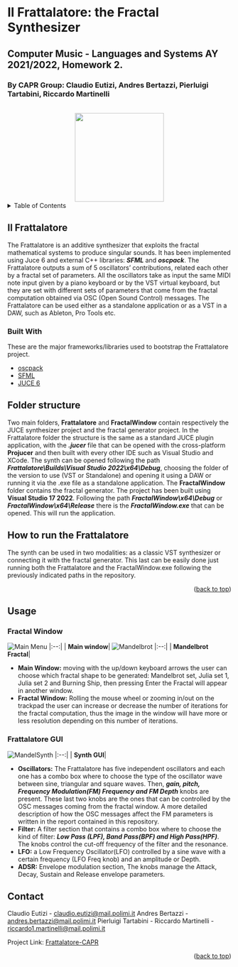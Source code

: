 # Il Frattalatore: the Fractal Synthesizer
## Computer Music - Languages and Systems AY 2021/2022, Homework 2.
### By CAPR Group: Claudio Eutizi, Andres Bertazzi, Pierluigi Tartabini, Riccardo Martinelli

<br />
<div align="center">
<img src="https://user-images.githubusercontent.com/51057211/169388464-58b6c300-094e-49a4-bde6-31e8fce45283.png" width="200" height="200">
</div>

<!-- TABLE OF CONTENTS -->
<details>
  <summary>Table of Contents</summary>
  <ol>
    <li>
      <a href="#il-frattalatore">Il Frattalatore</a>
      <ul>
        <li><a href="#built-with">Built With</a></li>
      </ul>
    </li>
    <li>
      <a href="#folder-structure">Folder Structure</a>
    <li>
      <a href="#usage">Usage</a>
      <ul>
      <a href="#fractal-window">Fractal Window</a>
      </ul>
      <ul>
      <a href="#frattalatore-gui">Frattalatore GUI</a>
      </ul>
    </li>
    <li><a href="#contact">Contact</a></li>
  </ol>
</details>

## Il Frattalatore
The Frattalatore is an additive synthesizer that exploits the fractal mathematical systems to produce singular sounds. It has been implemented using Juce 6 and external C++ libraries: ***SFML*** and ***oscpack***.
The Frattalatore outputs a sum of 5 oscillators’ contributions, related each other by a fractal set of parameters. All the oscillators take as input the same MIDI note input given by a piano keyboard or by the VST virtual keyboard, but they are set with different sets of parameters that come from the fractal computation obtained via OSC (Open Sound Control) messages. The Frattalatore can be used either as a standalone application or as a VST in a DAW, such as Ableton, Pro Tools etc.

### Built With

These are the major frameworks/libraries used to bootstrap the  Frattalatore project.

* [oscpack](http://www.rossbencina.com/code/oscpack)
* [SFML](https://github.com/SFML/SFML)
* [JUCE 6](https://juce.com/)

## Folder structure
Two main folders, **Frattalatore** and **FractalWindow** contain respectively the JUCE synthesizer project and the fractal generator project.
In the Frattalatore folder the structure is the same as a standard JUCE plugin application, with the ***.jucer*** file that can be opened with the cross-platform **Projucer** and then built with every other IDE such as Visual Studio and XCode.
The synth can be opened following the path ***Frattalatore\Builds\Visual Studio 2022\x64\Debug***, choosing the folder of the version to use (VST or Standalone) and opening it using a DAW or running it via the .exe file as a standalone application.
The **FractalWindow** folder contains the fractal generator. The project has been built using **Visual Studio 17 2022**. Following the path ***FractalWindow\x64\Debug*** or ***FractalWindow\x64\Release*** there is the ***FractalWindow.exe*** that can be opened. This will run the application.

## How to run the Frattalatore

The synth can be used in two modalities: as a classic VST synthesizer or connecting it with the fractal generator. This last can be easily done just running both the Frattalatore and the FractalWindow.exe following the previously indicated paths in the repository. 

<p align="right">(<a href="#top">back to top</a>)</p>

## Usage
### Fractal Window
![Main Menu](https://user-images.githubusercontent.com/51057211/169401448-8dc7afb9-c972-4edd-9cad-b2ffd8fe2ee2.png)
|:--:|
| <b>Main window</b>|
![Mandelbrot](https://user-images.githubusercontent.com/51057211/169401671-b76a4744-5b97-4218-ba14-5741e8fe2e23.png)
|:--:|
| <b>Mandelbrot Fractal</b>|


* **Main Window:** moving with the up/down keyboard arrows the user can choose which fractal shape to be generated: Mandelbrot set, Julia set 1, Julia set 2 and Burning Ship, then pressing Enter the Fractal will appear in another window.
* **Fractal Window:** Rolling the mouse wheel or zooming in/out on the trackpad the user can increase or decrease the number of iterations for the fractal computation, thus the image in the window will have more or less resolution depending on this number of iterations.


### Frattalatore GUI
![MandelSynth](https://user-images.githubusercontent.com/51057211/169401305-0098db14-5628-4c05-a4f0-25d2347a9e72.png)
|:--:|
| <b>Synth GUI</b>|

* **Oscillators:** The Frattalatore has five independent oscillators and each one has a combo box where to choose the type of the oscillator wave between sine, triangular and square waves. Then, ***gain, pitch, Frequency Modulation(FM) Frequency and FM Depth*** knobs are present. These last two knobs are the ones that can be controlled by the OSC messages coming from the fractal window. A more detailed description of how the OSC messages affect the FM parameters is written in the report contained in this repository.
* **Filter:** A filter section that contains a combo box where to choose the kind of filter: ***Low Pass (LPF), Band Pass(BPF) and High Pass(HPF)***. The knobs control the cut-off frequency of the filter and the resonance.
* **LFO:** a Low Frequency Oscillator(LFO) controlled by a sine wave with a certain frequency (LFO Freq knob) and an amplitude or Depth.
* **ADSR:** Envelope modulation section, The knobs manage the Attack, Decay, Sustain and Release envelope parameters.

## Contact

Claudio Eutizi - claudio.eutizi@mail.polimi.it
Andres Bertazzi - andres.bertazzi@mail.polimi.it
Pierluigi Tartabini -
Riccardo Martinelli - riccardo1.martinelli@mail.polimi.it

Project Link: [Frattalatore-CAPR](https://github.com/polimi-cmls-22/group9-hw-JUCE-CAPR)

<p align="right">(<a href="#top">back to top</a>)</p>

